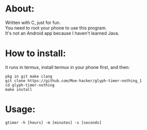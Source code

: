 # About:
Written with C, just for fun.      
You need to root your phone to use this program.         
It's not an Android app because I haven't learned Java.      
# How to install:
It runs in termux, install termux in your phone first, and then:      
```
pkg in git make clang
git clone https://github.com/Moe-hacker/glyph-timer-nothing_1
cd glyph-timer-nothing
make install
```
# Usage:
```
gtimer -h [hours] -m [minutes] -s [seconds]
```